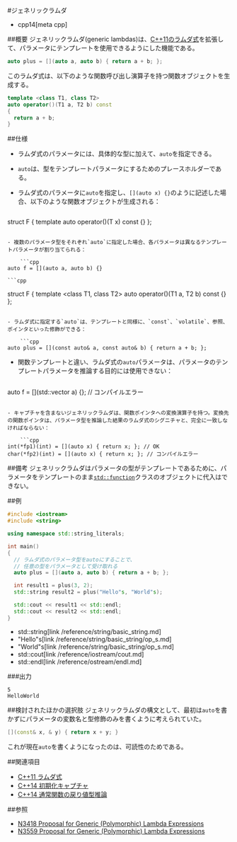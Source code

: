 #ジェネリックラムダ
* cpp14[meta cpp]

##概要
ジェネリックラムダ(generic lambdas)は、[C++11のラムダ式](/lang/cpp11/lambda_expressions.md)を拡張して、パラメータにテンプレートを使用できるようにした機能である。

```cpp
auto plus = [](auto a, auto b) { return a + b; };
```

このラムダ式は、以下のような関数呼び出し演算子を持つ関数オブジェクトを生成する。

```cpp
template <class T1, class T2>
auto operator()(T1 a, T2 b) const
{
  return a + b;
}
```


##仕様
- ラムダ式のパラメータには、具体的な型に加えて、`auto`を指定できる。
- `auto`は、型をテンプレートパラメータにするためのプレースホルダーである。
- ラムダ式のパラメータに`auto`を指定し、`[](auto x) {}`のように記述した場合、以下のような関数オブジェクトが生成される：

    ```cpp
struct F {
  template <class T>
  auto operator()(T x) const {}
};
```

- 複数のパラメータ型をそれぞれ`auto`に指定した場合、各パラメータは異なるテンプレートパラメータが割り当てられる：

    ```cpp
auto f = [](auto a, auto b) {}
```

    ```cpp
struct F {
  template <class T1, class T2>
  auto operator()(T1 a, T2 b) const {}
};
```

- ラムダ式に指定する`auto`は、テンプレートと同様に、`const`、`volatile`、参照、ポインタといった修飾ができる：

    ```cpp
auto plus = [](const auto& a, const auto& b) { return a + b; };
```

- 関数テンプレートと違い、ラムダ式の`auto`パラメータは、パラメータのテンプレートパラメータを推論する目的には使用できない：

    ```cpp
auto f = [](std::vector<auto> a) {}; // コンパイルエラー
```

- キャプチャを含まないジェネリックラムダは、関数ポインタへの変換演算子を持つ。変換先の関数ポインタは、パラメータ型を推論した結果のラムダ式のシグニチャと、完全に一致しなければならない：

    ```cpp
int(*fp1)(int) = [](auto x) { return x; }; // OK
char(*fp2)(int) = [](auto x) { return x; }; // コンパイルエラー
```


##備考
ジェネリックラムダはパラメータの型がテンプレートであるために、パラメータをテンプレートのまま[`std::function`](/reference/functional/function.md)クラスのオブジェクトに代入はできない。


##例
```cpp
#include <iostream>
#include <string>

using namespace std::string_literals;

int main()
{
  // ラムダ式のパラメータ型をautoにすることで、
  // 任意の型をパラメータとして受け取れる
  auto plus = [](auto a, auto b) { return a + b; };

  int result1 = plus(3, 2);
  std::string result2 = plus("Hello"s, "World"s);

  std::cout << result1 << std::endl;
  std::cout << result2 << std::endl;
}
```
* std::string[link /reference/string/basic_string.md]
* "Hello"s[link /reference/string/basic_string/op_s.md]
* "World"s[link /reference/string/basic_string/op_s.md]
* std::cout[link /reference/iostream/cout.md]
* std::endl[link /reference/ostream/endl.md]

###出力
```
5
HelloWorld
```

##検討されたほかの選択肢
ジェネリックラムダの構文として、最初は`auto`を書かずにパラメータの変数名と型修飾のみを書くように考えられていた。

```cpp
[](const& x, & y) { return x + y; }
```

これが現在`auto`を書くようになったのは、可読性のためである。


##関連項目
- [C++11 ラムダ式](/lang/cpp11/lambda_expressions.md)
- [C++14 初期化キャプチャ](initialize_capture.md)
- [C++14 通常関数の戻り値型推論](return-type-deduction-for-normal-functions.md.nolink)


##参照
- [N3418 Proposal for Generic (Polymorphic) Lambda Expressions](http://www.open-std.org/jtc1/sc22/wg21/docs/papers/2012/n3418.pdf)
- [N3559 Proposal for Generic (Polymorphic) Lambda Expressions](http://www.open-std.org/jtc1/sc22/wg21/docs/papers/2013/n3559.pdf)

